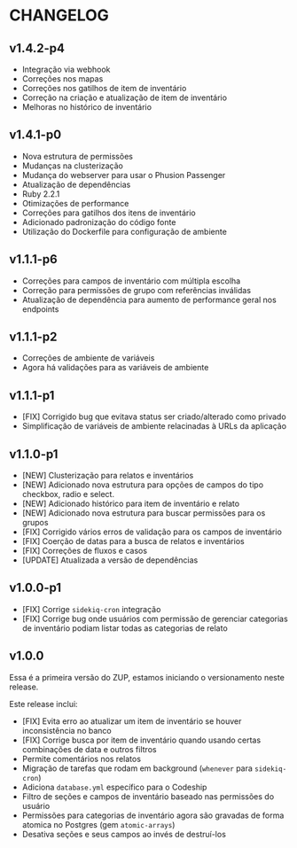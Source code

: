 # CHANGELOG

## v1.4.2-p4
* Integração via webhook
* Correções nos mapas
* Correções nos gatilhos de item de inventário
* Correção na criação e atualização de item de inventário
* Melhoras no histórico de inventário

## v1.4.1-p0
* Nova estrutura de permissões
* Mudanças na clusterização
* Mudança do webserver para usar o Phusion Passenger
* Atualização de dependências
* Ruby 2.2.1
* Otimizações de performance
* Correções para gatilhos dos itens de inventário
* Adicionado padronização do código fonte
* Utilização do Dockerfile para configuração de ambiente


## v1.1.1-p6

* Correções para campos de inventário com múltipla escolha
* Correção para permissões de grupo com referências inválidas
* Atualização de dependência para aumento de performance geral nos endpoints

## v1.1.1-p2

* Correções de ambiente de variáveis
* Agora há validações para as variáveis de ambiente

## v1.1.1-p1

* [FIX] Corrigido bug que evitava status ser criado/alterado como privado
* Simplificação de variáveis de ambiente relacinadas à URLs da aplicação

## v1.1.0-p1
* [NEW] Clusterização para relatos e inventários
* [NEW] Adicionado nova estrutura para opções de campos do tipo checkbox, radio e select.
* [NEW] Adicionado histórico para item de inventário e relato
* [NEW] Adicionado nova estrutura para buscar permissões para os grupos
* [FIX] Corrigido vários erros de validação para os campos de inventário
* [FIX] Coerção de datas para a busca de relatos e inventários
* [FIX] Correções de fluxos e casos
* [UPDATE] Atualizada a versão de dependências

## v1.0.0-p1

* [FIX] Corrige `sidekiq-cron` integração
* [FIX] Corrige bug onde usuários com permissão de gerenciar
categorias de inventário podiam listar todas as categorias de relato

## v1.0.0

Essa é a primeira versão do ZUP, estamos iniciando o versionamento neste release.

Este release inclui:

* [FIX] Evita erro ao atualizar um item de inventário se houver inconsistência no banco
* [FIX] Corrige busca por item de inventário quando usando certas combinações de data e outros filtros
* Permite comentários nos relatos
* Migração de tarefas que rodam em background (`whenever` para `sidekiq-cron`)
* Adiciona `database.yml` específico para o Codeship
* Filtro de seções e campos de inventário baseado nas permissões do usuário
* Permissões para categorias de inventário agora são gravadas de forma atomica no Postgres (gem `atomic-arrays`)
* Desativa seções e seus campos ao invés de destruí-los

